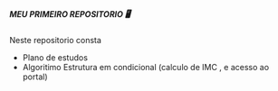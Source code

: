 ##### MEU PRIMEIRO REPOSITORIO :desktop_computer:



Neste repositorio consta 

- Plano de estudos
- Algoritimo Estrutura em condicional (calculo de IMC , e acesso ao portal)